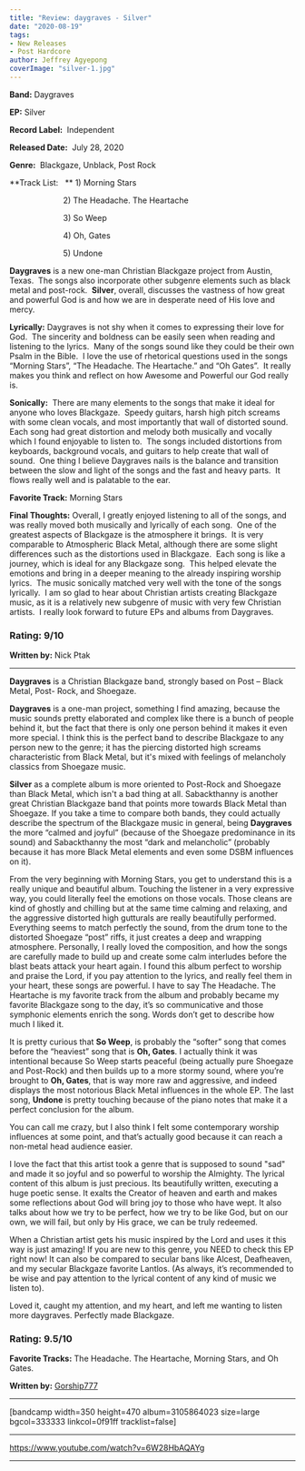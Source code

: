 ```yaml
---
title: "Review: daygraves - Silver"
date: "2020-08-19"
tags:
- New Releases
- Post Hardcore
author: Jeffrey Agyepong
coverImage: "silver-1.jpg"
---
```


**Band:** Daygraves

**EP:** Silver

**Record Label:**  Independent

**Released Date:**  July 28, 2020

**Genre:**  Blackgaze, Unblack, Post Rock

**Track List:   ** 1) Morning Stars

                        2) The Headache. The Heartache

                        3) So Weep

                        4) Oh, Gates

                        5) Undone

**Daygraves** is a new one-man Christian Blackgaze project from Austin, Texas.  The songs also incorporate other subgenre elements such as black metal and post-rock.  **Silver**, overall, discusses the vastness of how great and powerful God is and how we are in desperate need of His love and mercy.

**Lyrically:** Daygraves is not shy when it comes to expressing their love for God.  The sincerity and boldness can be easily seen when reading and listening to the lyrics.  Many of the songs sound like they could be their own Psalm in the Bible.  I love the use of rhetorical questions used in the songs “Morning Stars”, “The Headache. The Heartache.” and “Oh Gates”.  It really makes you think and reflect on how Awesome and Powerful our God really is.

**Sonically:**  There are many elements to the songs that make it ideal for anyone who loves Blackgaze.  Speedy guitars, harsh high pitch screams with some clean vocals, and most importantly that wall of distorted sound.  Each song had great distortion and melody both musically and vocally which I found enjoyable to listen to.  The songs included distortions from keyboards, background vocals, and guitars to help create that wall of sound.  One thing I believe Daygraves nails is the balance and transition between the slow and light of the songs and the fast and heavy parts.  It flows really well and is palatable to the ear. 

**Favorite Track:** Morning Stars

**Final Thoughts:** Overall, I greatly enjoyed listening to all of the songs, and was really moved both musically and lyrically of each song.  One of the greatest aspects of Blackgaze is the atmosphere it brings.  It is very comparable to Atmospheric Black Metal, although there are some slight differences such as the distortions used in Blackgaze.  Each song is like a journey, which is ideal for any Blackgaze song.  This helped elevate the emotions and bring in a deeper meaning to the already inspiring worship lyrics.  The music sonically matched very well with the tone of the songs lyrically.  I am so glad to hear about Christian artists creating Blackgaze music, as it is a relatively new subgenre of music with very few Christian artists.  I really look forward to future EPs and albums from Daygraves.

### **Rating:** 9/10

**Written by:** Nick Ptak

* * *

**Daygraves** is a Christian Blackgaze band, strongly based on Post – Black Metal, Post- Rock, and Shoegaze.

**Daygraves** is a one-man project, something I find amazing, because the music sounds pretty elaborated and complex like there is a bunch of people behind it, but the fact that there is only one person behind it makes it even more special. I think this is the perfect band to describe Blackgaze to any person new to the genre; it has the piercing distorted high screams characteristic from Black Metal, but it's mixed with feelings of melancholy classics from Shoegaze music.

**Silver** as a complete album is more oriented to Post-Rock and Shoegaze than Black Metal, which isn't a bad thing at all. Sabackthanny is another great Christian Blackgaze band that points more towards Black Metal than Shoegaze. If you take a time to compare both bands, they could actually describe the spectrum of the Blackgaze music in general, being **Daygraves** the more “calmed and joyful” (because of the Shoegaze predominance in its sound) and Sabackthanny the most “dark and melancholic” (probably because it has more Black Metal elements and even some DSBM influences on it).

From the very beginning with Morning Stars, you get to understand this is a really unique and beautiful album. Touching the listener in a very expressive way, you could literally feel the emotions on those vocals. Those cleans are kind of ghostly and chilling but at the same time calming and relaxing, and the aggressive distorted high gutturals are really beautifully performed. Everything seems to match perfectly the sound, from the drum tone to the distorted Shoegaze “post” riffs, it just creates a deep and wrapping atmosphere. Personally, I really loved the composition, and how the songs are carefully made to build up and create some calm interludes before the blast beats attack your heart again. I found this album perfect to worship and praise the Lord, if you pay attention to the lyrics, and really feel them in your heart, these songs are powerful. I have to say The Headache. The Heartache is my favorite track from the album and probably became my favorite Blackgaze song to the day, it’s so communicative and those symphonic elements enrich the song. Words don’t get to describe how much I liked it.

It is pretty curious that **So Weep**, is probably the “softer” song that comes before the “heaviest” song that is **Oh, Gates**. I actually think it was intentional because So Weep starts peaceful (being actually pure Shoegaze and Post-Rock) and then builds up to a more stormy sound, where you’re brought to **Oh, Gates**, that is way more raw and aggressive, and indeed displays the most notorious Black Metal influences in the whole EP. The last song, **Undone** is pretty touching because of the piano notes that make it a perfect conclusion for the album.

You can call me crazy, but I also think I felt some contemporary worship influences at some point, and that’s actually good because it can reach a non-metal head audience easier.

I love the fact that this artist took a genre that is supposed to sound "sad" and made it so joyful and so powerful to worship the Almighty. The lyrical content of this album is just precious. Its beautifully written, executing a huge poetic sense. It exalts the Creator of heaven and earth and makes some reflections about God will bring joy to those who have wept. It also talks about how we try to be perfect, how we try to be like God, but on our own, we will fail, but only by His grace, we can be truly redeemed.

When a Christian artist gets his music inspired by the Lord and uses it this way is just amazing! If you are new to this genre, you NEED to check this EP right now! It can also be compared to secular bans like Alcest, Deafheaven, and my secular Blackgaze favorite Lantlos. (As always, it’s recommended to be wise and pay attention to the lyrical content of any kind of music we listen to).

Loved it, caught my attention, and my heart, and left me wanting to listen more daygraves. Perfectly made Blackgaze.

### Rating: 9.5/10

**Favorite Tracks:** The Headache. The Heartache, Morning Stars, and Oh Gates.

**Written by:** [Gorship777](https://www.instagram.com/gorship777/)

* * *

\[bandcamp width=350 height=470 album=3105864023 size=large bgcol=333333 linkcol=0f91ff tracklist=false\]

* * *

https://www.youtube.com/watch?v=6W28HbAQAYg

* * *
